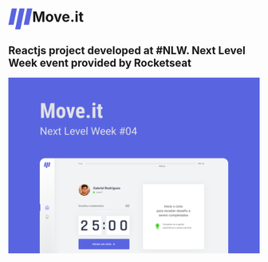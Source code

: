 <h1 style="display: flex; align-content: center"">
  <img alt="Move.it Logo" title="#MoveitLogo" src="./images/Logo.png" />
  <strong>Move.it</strong>
</h1>
 
<h2>
 Reactjs project developed at #NLW. Next Level Week event provided by Rocketseat
</h2>

<img alt="Move.it Cover" title="#MoveitCover" src="./images/Capa.png" />
